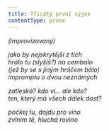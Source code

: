 ```yaml
---
title: Třicátý první výjev
contentType: prose
---
```


<section>

_(improvizovaný)_

_jako by nejskrytější z tich  
hrálo tu (slyšíš?) na cembalo  
(jež by se s jiným hráčem bálo)  
impromptu o dvou neznámých_

</section>

<section>

_zatleská? kdo ví… ale kdo?  
ten, který má všech dálek dost?_

</section>

<section>

_počkej tu, dojdu pro víno  
zvlním tě, hluchá rovino_

</section>

